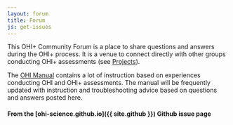```yaml
---
layout: forum
title: Forum
js: get-issues
---
```


This OHI+ Community Forum is a place to share questions and answers during the OHI+ process. It is a venue to connect directly with other groups conducting OHI+ assessments (see [Projects](/projects/index.md)).

The [OHI Manual](/manual) contains a lot of instruction based on experiences conducting OHI and OHI+ assessments. The manual will be frequently updated with instruction and troubleshooting advice based on questions and answers posted here.

#### From the [ohi-science.github.io]({{ site.github }}) Github issue page
